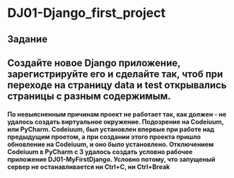 # DJ01-Django_first_project

## Задание
## Создайте новое Django приложение, зарегистрируйте его и сделайте так, чтоб при переходе на страницу data и test открывались страницы с разным содержимым.

#### По невыясненным причинам проект не работает так, как должен - не удалось создать виртуальное окружение. Подозрение на Codeiuum, или PyCharm. Codeiuum, был установлен впервые при работе над предыдущим проетом, а при создании этого проекта пришло обновление на Codeiuum, и оно было установлено. Отключением Codeiuum в PyCharm c 3 удалось создать условно рабочее приложение DJ01-MyFirstDjango. Условно потому, что запущеный сервер не останавливается ни Ctrl+C, ни Ctrl+Break
 
